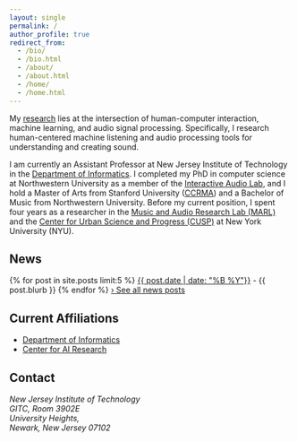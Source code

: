 ```yaml
---
layout: single
permalink: /
author_profile: true
redirect_from: 
  - /bio/
  - /bio.html
  - /about/
  - /about.html
  - /home/
  - /home.html
---
```

My [research](/research) lies at the intersection of human-computer interaction, machine learning, and audio signal processing. Specifically, I research human-centered machine listening and audio processing tools for understanding and creating sound.

I am currently an Assistant Professor at New Jersey Institute of Technology in the [Department of Informatics](https://informatics.njit.edu/).  I completed my PhD in computer science at Northwestern University as a member of the [Interactive Audio Lab](http://music.eecs.northwestern.edu/), and I hold a Master of Arts from Stanford University ([CCRMA](https://ccrma.stanford.edu/)) and a Bachelor of Music from Northwestern University.  Before my current position, I spent four years as a researcher in the [Music and Audio Research Lab (MARL)](https://steinhardt.nyu.edu/marl/) and the [Center for Urban Science and Progress (CUSP)](http://cusp.nyu.edu/) at New York University (NYU).

News
-------
{% for post in site.posts limit:5  %}
  <a href="{{ post.url | relative_url }}" rel="permalink">{{ post.date | date: "%B %Y"}}</a> - {{ post.blurb }}
{% endfor %}
[&#8250; See all news posts](/categories/#news)


Current Affiliations
-------
* [Department of Informatics](https://informatics.njit.edu/)
* [Center for AI Research](https://research.njit.edu/ai/)

Contact
-------
<address>
    New Jersey Institute of Technology<br />
    GITC, Room 3902E<br />
    University Heights,<br /> 
    Newark, New Jersey 07102<br />
</address>